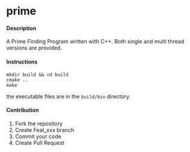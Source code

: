 # prime

#### Description
A Prime Finding Program written with C++. Both single and multi thread versions are provided.

#### Instructions
```
mkdir build && cd build
cmake ..
make
```
the executable files are in the `build/bin` directory.

#### Contribution

1.  Fork the repository
2.  Create Feat_xxx branch
3.  Commit your code
4.  Create Pull Request

